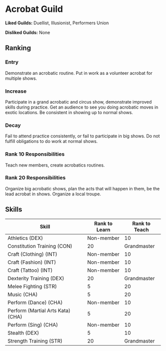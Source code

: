 # Acrobat Guild

**Liked Guilds:** Duellist, Illusionist, Performers Union

**Disliked Guilds:** None

## Ranking

### Entry

Demonstrate an acrobatic routine. Put in work as a volunteer acrobat for multiple shows.

### Increase

Participate in a grand acrobatic and circus show, demonstrate improved skills during practice. Get an audience to see you doing acrobatic moves in exotic locations. Be consistent in showing up to normal shows.

### Decay

Fail to attend practice consistently, or fail to participate in big shows. Do not fulfill obligations to do work at normal shows.

### Rank 10 Responsibilities

Teach new members, create acrobatics routines.

### Rank 20 Responsibilities

Organize big acrobatic shows, plan the acts that will happen in them, be the lead acrobat in shows. Organize a local troupe.

## Skills

| Skill | Rank to Learn | Rank to Teach |
| ---   | ---           | ---           |
| Athletics (DEX) | Non-member | 10
| Constitution Training (CON) | 20 | Grandmaster
| Craft (Clothing) (INT) | Non-member | 10
| Craft (Fashion) (INT) | Non-member | 10
| Craft (Tattoo) (INT) | Non-member | 10
| Dexterity Training (DEX) | 20 | Grandmaster
| Melee Fighting (STR) | 5 | 20
| Music (CHA) | 5 | 20
| Perform (Dance) (CHA) | Non-member | 10
| Perform (Martial Arts Kata) (CHA) | 5 | 20
| Perform (Sing) (CHA) | Non-member | 10
| Stealth (DEX) | 5 | 10
| Strength Training (STR) | 20 | Grandmaster